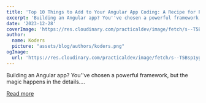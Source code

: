 ```yaml
---
title: 'Top 10 Things to Add to Your Angular App Coding: A Recipe for Programmer Success'
excerpt: 'Building an Angular app? You''ve chosen a powerful framework, but the magic happens in the details....'
date: '2023-12-28'
coverImage: 'https://res.cloudinary.com/practicaldev/image/fetch/s--T5Bsp1yg--/c_imagga_scale,f_auto,fl_progressive,h_420,q_66,w_1000/https://dev-to-uploads.s3.amazonaws.com/uploads/articles/dw6sps3jftqkmomrrwx5.gif'
author:
  name: Koders
  picture: "assets/blog/authors/koders.png"
ogImage:
  url: 'https://res.cloudinary.com/practicaldev/image/fetch/s--T5Bsp1yg--/c_imagga_scale,f_auto,fl_progressive,h_420,q_66,w_1000/https://dev-to-uploads.s3.amazonaws.com/uploads/articles/dw6sps3jftqkmomrrwx5.gif'
---
```


Building an Angular app? You''ve chosen a powerful framework, but the magic happens in the details....

[Read more](https://dev.to/dhruvjoshi9/top-10-things-to-add-to-your-angular-app-coding-a-recipe-for-programmer-success-2fjg)
